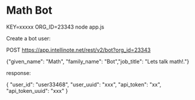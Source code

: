 # Math Bot

KEY=xxxxx ORG_ID=23343 node app.js

Create a bot user:

POST https://app.intellinote.net/rest/v2/bot?org_id=23343

{"given_name": "Math", "family_name": "Bot","job_title": "Lets talk math!."}

response:

{
    "user_id": "user33468",
    "user_uuid": "xxx",
    "api_token": "xx",
    "api_token_uuid": "xxx"
}
